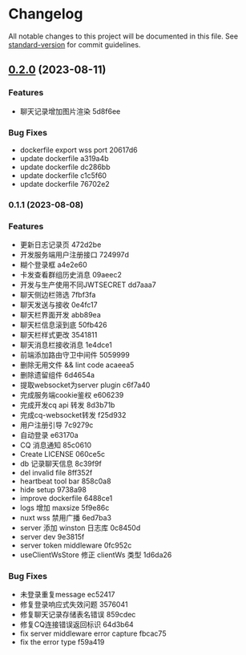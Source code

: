 # Changelog

All notable changes to this project will be documented in this file. See [standard-version](https://github.com/conventional-changelog/standard-version) for commit guidelines.

## [0.2.0](///compare/v0.1.1...v0.2.0) (2023-08-11)


### Features

* 聊天记录增加图片渲染 5d8f6ee


### Bug Fixes

*  dockerfile export wss port 20617d6
* update dockerfile a319a4b
* update dockerfile dc286bb
* update dockerfile c1c5f60
* update dockerfile 76702e2

### 0.1.1 (2023-08-08)


### Features

*  更新日志记录页 472d2be
*  开发服务端用户注册接口 724997d
* 糊个登录框 a4e2e60
* 卡发查看群组历史消息 09aeec2
* 开发与生产使用不同JWTSECRET dd7aaa7
* 聊天侧边栏筛选 7fbf3fa
* 聊天发送与接收 0e4fc17
* 聊天栏界面开发 abb89ea
* 聊天栏信息滚到底 50fb426
* 聊天栏样式更改 3541811
* 聊天消息栏接收消息 1e4dce1
* 前端添加路由守卫中间件 5059999
* 删除无用文件 && lint code acaeea5
* 删除遗留组件 6d4654a
* 提取websocket为server plugin c6f7a40
* 完成服务端cookie鉴权 e606239
* 完成开发cq api 转发 8d3b71b
* 完成cq-websocket转发 f25d932
* 用户注册引导 7c9279c
* 自动登录 e63170a
* CQ 消息通知 85c0610
* Create LICENSE 060ce5c
* db 记录聊天信息 8c39f9f
* del invalid file 8ff352f
* heartbeat tool bar 858c0a8
* hide setup 9738a98
* improve dockerfile 6488ce1
* logs 增加 maxsize 5f9e86c
* nuxt wss 禁用广播 6ed7ba3
* server 添加 winston 日志库 0c8450d
* server dev 9e3815f
* server token middleware 0fc952c
* useClientWsStore 修正 clientWs 类型 1d6da26


### Bug Fixes

* 未登录重复message ec52417
* 修复登录响应式失效问题 3576041
* 修复聊天记录存储表名错误 859cdec
* 修复CQ连接错误返回标识 64d3b64
* fix server middleware error capture fbcac75
* fix the error type f59a419
